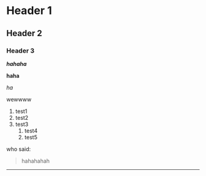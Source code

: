# Header 1
## Header 2
### Header 3

***hahaha*** 

**haha** 

*ha*

wewwww

1. test1
1. test2
1. test3
   1. test4
   2. test5

who said: 
> hahahahah
****************************************

